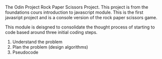 The Odin Project Rock Paper Scissors Project.
This project is from the foundations cours introduction to javascript module.
This is the first javasript project and is a console version of the rock paper
scissors game. 

This module is deisgned to consolidate the thought process of starting to code based
around three initial coding steps.

1. Understand the problem
2. Plan the problem (design algorithms)
3. Pseudocode

